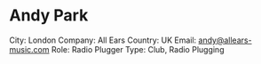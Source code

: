 # Andy Park

City: London
Company: All Ears
Country: UK
Email: andy@allears-music.com
Role: Radio Plugger
Type: Club, Radio Plugging